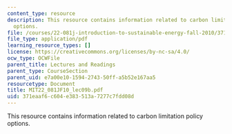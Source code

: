 ```yaml
---
content_type: resource
description: This resource contains information related to carbon limitation policy
  options.
file: /courses/22-081j-introduction-to-sustainable-energy-fall-2010/371eaaf6c604e383513a7277c7fdd08d_MIT22_081JF10_lec09b.pdf
file_type: application/pdf
learning_resource_types: []
license: https://creativecommons.org/licenses/by-nc-sa/4.0/
ocw_type: OCWFile
parent_title: Lectures and Readings
parent_type: CourseSection
parent_uid: e7a00e10-1594-2743-50ff-a5b52e167aa5
resourcetype: Document
title: MIT22_081JF10_lec09b.pdf
uid: 371eaaf6-c604-e383-513a-7277c7fdd08d
---
```

This resource contains information related to carbon limitation policy options.